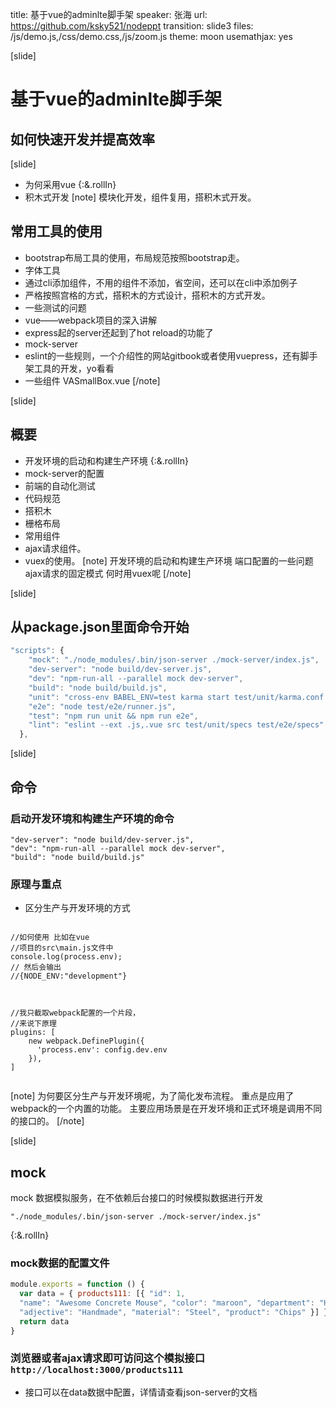 title: 基于vue的adminlte脚手架
speaker: 张海
url: https://github.com/ksky521/nodeppt
transition: slide3
files: /js/demo.js,/css/demo.css,/js/zoom.js
theme: moon
usemathjax: yes

[slide]
# 基于vue的adminlte脚手架
## 如何快速开发并提高效率

[slide]
* 为何采用vue
{:&.rollIn}
* 积木式开发
[note]
模块化开发，组件复用，搭积木式开发。

## 常用工具的使用
- bootstrap布局工具的使用，布局规范按照bootstrap走。
- 字体工具
- 通过cli添加组件，不用的组件不添加，省空间，还可以在cli中添加例子
- 严格按照宫格的方式，搭积木的方式设计，搭积木的方式开发。
- 一些测试的问题
- vue——webpack项目的深入讲解
- express起的server还起到了hot reload的功能了
- mock-server
- eslint的一些规则，一个介绍性的网站gitbook或者使用vuepress，还有脚手架工具的开发，yo看看
- 一些组件 VASmallBox.vue 
[/note]

[slide]
## 概要
- 开发环境的启动和构建生产环境
{:&.rollIn}
- mock-server的配置
- 前端的自动化测试
- 代码规范
- 搭积木
 - 栅格布局
 - 常用组件
 - ajax请求组件。
 - vuex的使用。
[note]
开发环境的启动和构建生产环境  端口配置的一些问题
ajax请求的固定模式
何时用vuex呢
[/note]

[slide]
## 从package.json里面命令开始
```javascript
"scripts": {
    "mock": "./node_modules/.bin/json-server ./mock-server/index.js",
    "dev-server": "node build/dev-server.js",
    "dev": "npm-run-all --parallel mock dev-server",
    "build": "node build/build.js",
    "unit": "cross-env BABEL_ENV=test karma start test/unit/karma.conf.js --single-run",
    "e2e": "node test/e2e/runner.js",
    "test": "npm run unit && npm run e2e",
    "lint": "eslint --ext .js,.vue src test/unit/specs test/e2e/specs"
  },
```
[slide]
## 命令
### 启动开发环境和构建生产环境的命令
```
"dev-server": "node build/dev-server.js",
"dev": "npm-run-all --parallel mock dev-server",
"build": "node build/build.js"
```
### 原理与重点
- 区分生产与开发环境的方式
<div class="columns-2">
    <pre><code class="javascript">
//如何使用 比如在vue
//项目的src\main.js文件中
console.log(process.env);
// 然后会输出 
//{NODE_ENV:"development"}
    </code></pre>
    <pre><code class="javascript">
//我只截取webpack配置的一个片段，
//来说下原理
plugins: [
    new webpack.DefinePlugin({
      'process.env': config.dev.env
    }),
]
    </code></pre>
</div>
[note]
为何要区分生产与开发环境呢，为了简化发布流程。
重点是应用了webpack的一个内置的功能。
主要应用场景是在开发环境和正式环境是调用不同的接口的。
[/note]

[slide]
## mock 
mock 数据模拟服务，在不依赖后台接口的时候模拟数据进行开发<br>
```
"./node_modules/.bin/json-server ./mock-server/index.js"
```
{:&.rollIn}
### mock数据的配置文件
```javascript
module.exports = function () {
  var data = { products111: [{ "id": 1, 
  "name": "Awesome Concrete Mouse", "color": "maroon", "department": "Health", "price": "265.00", 
  "adjective": "Handmade", "material": "Steel", "product": "Chips" }] }
  return data
}
```
### 浏览器或者ajax请求即可访问这个模拟接口<br>``http://localhost:3000/products111``
- 接口可以在data数据中配置，详情请查看json-server的文档
